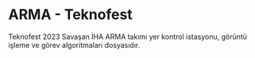 # ARMA - Teknofest
Teknofest 2023 Savaşan İHA ARMA takımı yer kontrol istasyonu, görüntü işleme ve görev algoritmaları dosyasıdır.
